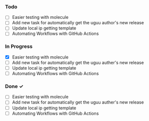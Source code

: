 ### Todo

- [ ] Easier testing with molecule
- [ ] Add new task for automatically get the uguu author's new release
- [ ] Update local ip getting template
- [ ] Automating Workflows with GitHub Actions

### In Progress  

- [x] Easier testing with molecule
- [ ] Add new task for automatically get the uguu auther's new release
- [ ] Update local ip getting template
- [ ] Automating Workflows with GitHub Actions

### Done ✓  

- [ ] Easier testing with molecule
- [ ] Add new task for automatically get the uguu auther's new release
- [ ] Update local ip getting template
- [ ] Automating Workflows with GitHub Actions
